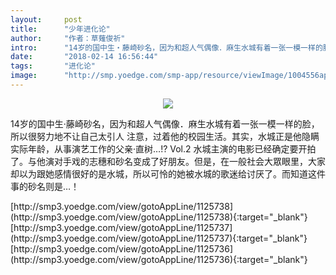 ```yaml
---
layout:     post
title:      "少年进化论"
author:     "作者：草薙俊祈"
intro:      "14岁的国中生‧藤崎砂名，因为和超人气偶像．麻生水城有着一张一模一样的脸，所以很努力地不让自己太引人 注意，过着他的校园生活。其实，水城正是他隐瞒实际年龄，从事演艺工作的父亲‧直树…!? Vol.2 水城主演的电影已经确定要开拍了。与他演对手戏的志穗和砂名变成了好朋友。但是，在一般社会大眾眼里，大家 却以为跟她感情很好的是水城，所以可怜的她被水城的歌迷给讨厌了。而知道这件事的砂名则是…！"
date:       "2018-02-14 16:56:44"
tags:       "进化论"
image:      "http://smp.yoedge.com/smp-app/resource/viewImage/1004556appline.png"
---
```

<div style="text-align: center">
<p><img src="http://smp.yoedge.com/smp-app/resource/viewImage/1004556appline.png"/></p>
</div>
<p class="post-meta">
<span>14岁的国中生‧藤崎砂名，因为和超人气偶像．麻生水城有着一张一模一样的脸，所以很努力地不让自己太引人 注意，过着他的校园生活。其实，水城正是他隐瞒实际年龄，从事演艺工作的父亲‧直树…!? Vol.2 水城主演的电影已经确定要开拍了。与他演对手戏的志穗和砂名变成了好朋友。但是，在一般社会大眾眼里，大家 却以为跟她感情很好的是水城，所以可怜的她被水城的歌迷给讨厌了。而知道这件事的砂名则是…！</span>
</p>
[http://smp3.yoedge.com/view/gotoAppLine/1125738](http://smp3.yoedge.com/view/gotoAppLine/1125738){:target="_blank"}
[http://smp3.yoedge.com/view/gotoAppLine/1125737](http://smp3.yoedge.com/view/gotoAppLine/1125737){:target="_blank"}
[http://smp3.yoedge.com/view/gotoAppLine/1125736](http://smp3.yoedge.com/view/gotoAppLine/1125736){:target="_blank"}



